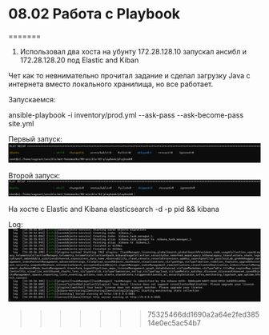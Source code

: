 # 08.02 Работа с Playbook


=======
1. Использовал два хоста на убунту 172.28.128.10 запускал ансибл и 172.28.128.20 под Elastic and Kiban   

Чет как то невнимательно прочитал задание и сделал загрузку Java с интернета вместо локального хранилища, но все работает.  

Запускаемся:  

ansible-playbook -i inventory/prod.yml --ask-pass --ask-become-pass site.yml  

Первый запуск:
![Первый запуск](https://github.com/Dmitriy-rzn/Homework/blob/main/8.2/first.PNG?raw=true)

Второй запуск:
![Второй запуск](https://github.com/Dmitriy-rzn/Homework/blob/main/8.2/second.PNG?raw=true)

На хосте с Elastic and Kibana
elasticsearch -d -p pid && kibana

Log:
![Log](https://github.com/Dmitriy-rzn/Homework/blob/main/8.2/log.PNG?raw=true)
>>>>>>> 75325466dd1690a2a64e2fed38514e0ec5ac54b7

